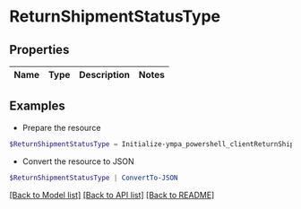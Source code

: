 # ReturnShipmentStatusType
## Properties

Name | Type | Description | Notes
------------ | ------------- | ------------- | -------------

## Examples

- Prepare the resource
```powershell
$ReturnShipmentStatusType = Initialize-ympa_powershell_clientReturnShipmentStatusType 
```

- Convert the resource to JSON
```powershell
$ReturnShipmentStatusType | ConvertTo-JSON
```

[[Back to Model list]](../README.md#documentation-for-models) [[Back to API list]](../README.md#documentation-for-api-endpoints) [[Back to README]](../README.md)

